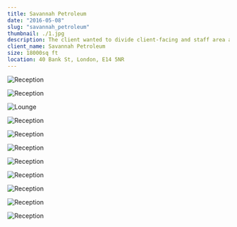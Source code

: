 ```yaml
---
title: Savannah Petroleum
date: "2016-05-08"
slug: "savannah_petroleum"
thumbnail: ./1.jpg
description: The client wanted to divide client-facing and staff area and accommodate additional space for visitors. Main goals were improving collaboration amongst the staff by switching to a open-plan area.
client_name: Savannah Petroleum
size: 18000sq ft
location: 40 Bank St, London, E14 5NR
---
```

<div class="kg-card kg-image-card kg-width-full">

![Reception](./2.jpg)

</div>

<div class="kg-card kg-image-card kg-width-full">

![Reception](./3.jpg)

</div>

<div class="kg-card kg-image-card kg-width-full">

 ![Lounge](./4.jpg)

</div>

<div class="kg-card kg-image-card kg-width-full">

![Reception](./5.jpg)

</div>
<div class="kg-card kg-image-card kg-width-full">

![Reception](./6.jpg)

</div>

<div class="kg-card kg-image-card kg-width-full">

![Reception](./7.jpg)

</div>

<div class="kg-card kg-image-card kg-width-full">

![Reception](./8.jpg)

![Reception](./11.jpg)

<div class="kg-card kg-image-card kg-width-full">

![Reception](./12.jpg)

</div>
<div class="kg-card kg-image-card kg-width-full">

![Reception](./13.jpg)

</div>
<div class="kg-card kg-image-card kg-width-full">

![Reception](./14.jpg)

</div>